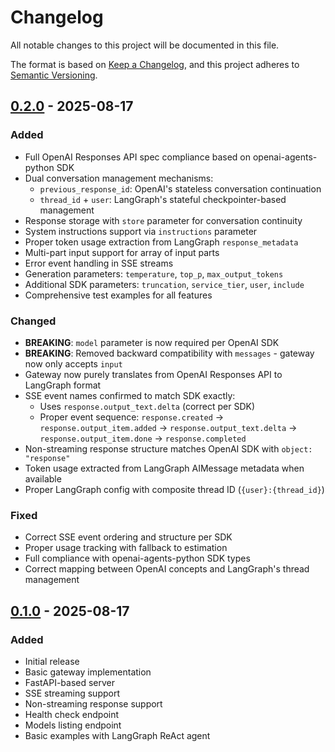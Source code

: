# Changelog

All notable changes to this project will be documented in this file.

The format is based on [Keep a Changelog](https://keepachangelog.com/en/1.0.0/),
and this project adheres to [Semantic Versioning](https://semver.org/spec/v2.0.0.html).

## [0.2.0] - 2025-08-17

### Added
- Full OpenAI Responses API spec compliance based on openai-agents-python SDK
- Dual conversation management mechanisms:
  - `previous_response_id`: OpenAI's stateless conversation continuation
  - `thread_id` + `user`: LangGraph's stateful checkpointer-based management
- Response storage with `store` parameter for conversation continuity
- System instructions support via `instructions` parameter
- Proper token usage extraction from LangGraph `response_metadata`
- Multi-part input support for array of input parts
- Error event handling in SSE streams
- Generation parameters: `temperature`, `top_p`, `max_output_tokens`
- Additional SDK parameters: `truncation`, `service_tier`, `user`, `include`
- Comprehensive test examples for all features

### Changed
- **BREAKING**: `model` parameter is now required per OpenAI SDK
- **BREAKING**: Removed backward compatibility with `messages` - gateway now only accepts `input`
- Gateway now purely translates from OpenAI Responses API to LangGraph format
- SSE event names confirmed to match SDK exactly:
  - Uses `response.output_text.delta` (correct per SDK)
  - Proper event sequence: `response.created` → `response.output_item.added` → `response.output_text.delta` → `response.output_item.done` → `response.completed`
- Non-streaming response structure matches OpenAI SDK with `object: "response"`
- Token usage extracted from LangGraph AIMessage metadata when available
- Proper LangGraph config with composite thread ID (`{user}:{thread_id}`)

### Fixed
- Correct SSE event ordering and structure per SDK
- Proper usage tracking with fallback to estimation
- Full compliance with openai-agents-python SDK types
- Correct mapping between OpenAI concepts and LangGraph's thread management

## [0.1.0] - 2025-08-17

### Added
- Initial release
- Basic gateway implementation
- FastAPI-based server
- SSE streaming support
- Non-streaming response support
- Health check endpoint
- Models listing endpoint
- Basic examples with LangGraph ReAct agent

[0.2.0]: https://github.com/jero2rome/langgraph-responses-gateway/compare/v0.1.0...v0.2.0
[0.1.0]: https://github.com/jero2rome/langgraph-responses-gateway/releases/tag/v0.1.0